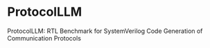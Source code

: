 # ProtocolLLM
ProtocolLLM: RTL Benchmark for SystemVerilog Code Generation of Communication Protocols
